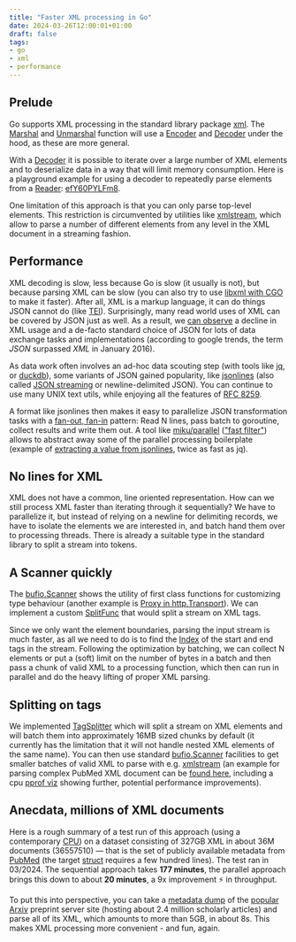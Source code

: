 ```yaml
---
title: "Faster XML processing in Go"
date: 2024-03-26T12:00:01+01:00
draft: false
tags:
- go
- xml
- performance
---
```


## Prelude

Go supports XML processing in the standard library package
[xml](https://pkg.go.dev/encoding/xml). The [Marshal](https://pkg.go.dev/encoding/xml#Marshal) and [Unmarshal](https://pkg.go.dev/encoding/xml#Unmarshal)
function will use a [Encoder](https://pkg.go.dev/encoding/xml#Encoder) and [Decoder](https://pkg.go.dev/encoding/xml#Decoder) under the hood, as these are more general.

With a [Decoder](https://pkg.go.dev/encoding/xml#Decoder) it is possible to iterate over a large number of XML
elements and to deserialize data in a way that will limit memory consumption.
Here is a playground example for using a decoder to repeatedly parse elements
from a [Reader](https://pkg.go.dev/io#Reader): [efY60PYLFm8](https://go.dev/play/p/efY60PYLFm8).

One limitation of this approach is that you can only parse top-level elements.
This restriction is circumvented by utilities like
[xmlstream](https://github.com/miku/xmlstream), which allow to parse a number
of different elements from any level in the XML document in a streaming
fashion.

## Performance

XML decoding is slow, less because Go is slow (it usually is not), but because
parsing XML can be slow (you can also try to use [libxml with
CGO](https://eli.thegreenplace.net/2019/faster-xml-stream-processing-in-go/) to
make it faster). After all, XML is a markup language, it can do things JSON
cannot do (like [TEI](https://tei-c.org/)). Surprisingly, many read world uses
of XML can be covered by JSON just as well. As a result, we [can
observe](https://trends.google.com/trends/explore?date=all&q=xml,json&hl=en-GB)
a decline in XML usage and a de-facto standard choice of JSON for lots of data
exchange tasks and implementations (according to google trends, the term *JSON*
surpassed *XML* in January 2016).

As data work often involves an ad-hoc data scouting step (with tools like
[jq](https://stedolan.github.io/jq/), or
[duckdb](https://www.pgrs.net/2024/03/21/duckdb-as-the-new-jq/)), some variants
of JSON gained popularity, like [jsonlines](https://jsonlines.org/) (also
called [JSON streaming](https://en.wikipedia.org/wiki/JSON_streaming) or
newline-delimited JSON). You can continue to use many UNIX text utils, while enjoying all
the features of [RFC 8259](https://datatracker.ietf.org/doc/html/rfc8259).

A format like jsonlines then makes it easy to parallelize JSON transformation
tasks with a [fan-out, fan-in](https://go.dev/blog/pipelines#fan-out-fan-in)
pattern: Read N lines, pass batch to goroutine, collect results and write them
out. A tool like [miku/parallel](https://github.com/miku/parallel) (["fast filter"](https://gist.github.com/miku/738f361c8156264626c74f9b717927ff#fast-parallel-filters-in-go)) allows to abstract away some of the parallel
processing boilerplate (example of [extracting a value from
jsonlines](https://github.com/miku/parallel/blob/27272f36538b21baa3256ec2e9487cca73d20628/examples/extract/extract.go#L1-L59),
twice as fast as jq).

## No lines for XML

XML does not have a common, line oriented representation. How can we
still process XML faster than iterating through it sequentially? We have to
parallelize it, but instead of relying on a newline for delimiting records, we
have to isolate the elements we are interested in, and batch hand
them over to processing threads. There is already a suitable type in the
standard library to split a stream into tokens.

## A Scanner quickly

The [bufio.Scanner](https://pkg.go.dev/bufio#Scanner) shows the utility of first class functions for customizing type behaviour (another
example is [Proxy in http.Transport](https://github.com/miku/httpgetaway/blob/master/ProxyIntro.md#customizing-httptransport-proxy)).
We can implement a custom [SplitFunc](https://pkg.go.dev/bufio#SplitFunc) that would split a stream on XML tags.

Since we only want the element boundaries, parsing the input stream is much
faster, as all we need to do is to find the
[Index](https://pkg.go.dev/bytes#Index) of the start and end tags in the
stream. Following the optimization by batching, we can collect N elements or
put a (soft) limit on the number of bytes in a batch and then pass a chunk of
valid XML to a processing function, which then can run in parallel and do the
heavy lifting of proper XML parsing.

## Splitting on tags

We implemented
[TagSplitter](https://github.com/miku/parallel/blob/27272f36538b21baa3256ec2e9487cca73d20628/record/split.go#L29-L56)
which will split a stream on XML elements and will batch them into
approximately 16MB sized chunks by default (it currently has the limitation
that it will not handle nested XML elements of the same name). You can then use
standard [bufio.Scanner](https://pkg.go.dev/bufio#example-Scanner-Custom)
facilities to get smaller batches of valid XML to parse with e.g.
[xmlstream](https://github.com/miku/xmlstream) (an example for parsing complex
PubMed XML document can be [found
here](https://github.com/miku/parallel/blob/27272f36538b21baa3256ec2e9487cca73d20628/examples/xmlstream/main.go#L36-L67),
including a cpu [pprof
viz](https://raw.githubusercontent.com/miku/parallel/master/examples/xmlstream/cpu.png)
showing further, potential performance improvements).

## Anecdata, millions of XML documents

Here is a rough summary of a test run of this approach (using a
contemporary [CPU](https://www.intel.com/content/www/us/en/products/sku/230498/intel-core-i913900t-processor-36m-cache-up-to-5-30-ghz/specifications.html))
on a dataset consisting of 327GB XML in about 36M documents (36557510) &mdash; that
is the set of publicly available metadata from
[PubMed](https://pubmed.ncbi.nlm.nih.gov/) (the target [struct](https://github.com/miku/parallel/blob/27272f36538b21baa3256ec2e9487cca73d20628/examples/xmlstream/main.go#L75-L318) requires a few hundred lines). The test ran in 03/2024. The
sequential approach takes **177 minutes**, the parallel approach brings this down to
about **20 minutes**, a 9x improvement ⚡ in throughput.

To put this into perspective, you can take a [metadata
dump](https://academia.stackexchange.com/questions/38969/getting-a-dump-of-arxiv-metadata)
of the [popular](https://info.arxiv.org/help/stats/2021_by_area/index.html)
[Arxiv](https://arxiv.org/) preprint server site (hosting about 2.4 million
scholarly articles) and parse all of its XML, which amounts to more than 5GB,
in about 8s. This makes XML processing more convenient - and fun, again.

